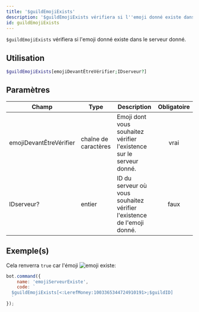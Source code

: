 ```yaml
---
title: '$guildEmojiExists'
description: '$guildEmojiExists vérifiera si l''emoji donné existe dans le serveur donné.'
id: guildEmojiExists
---
```


`$guildEmojiExists` vérifiera si l'emoji donné existe dans le serveur donné.

## Utilisation

```php
$guildEmojiExists[emojiDevantÊtreVérifier;IDserveur?]
```

## Paramètres

| Champ                   | Type                 | Description                                                            | Obligatoire |
| ----------------------- | -------------------- | ---------------------------------------------------------------------- |:-----------:|
| emojiDevantÊtreVérifier | chaîne de caractères | Emoji dont vous souhaitez vérifier l'existence sur le serveur donné.   |    vrai     |
| IDserveur?              | entier               | ID du serveur où vous souhaitez vérifier l'existence de l'emoji donné. |    faux     |

## Exemple(s)

Cela renverra `true` car l'émoji ![emoji](https://cdn.discordapp.com/emojis/1003365344724910191.webp?size=16&quality=lossless) existe:

```javascript
bot.command({
    name: 'emojiServeurExiste',
    code: `
  $guildEmojiExists[<:LerefMoney:1003365344724910191>;$guildID]
  `
});
```
